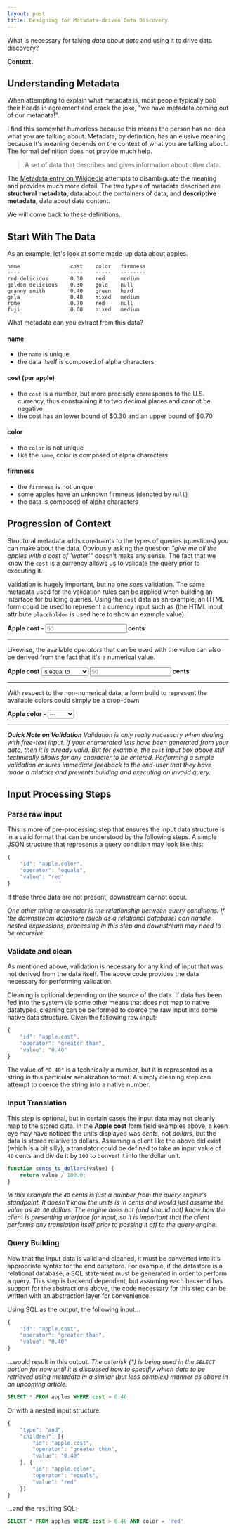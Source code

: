 ```yaml
---
layout: post
title: Designing for Metadata-driven Data Discovery
---
```


What is necessary for taking _data about data_ and using it to drive data discovery?

**Context.**

## Understanding Metadata

When attempting to explain what metadata is, most people typically bob their heads in agreement and crack the joke, "we have metadata coming out of our metadata!".

I find this somewhat humorless because this means the person has no idea what you are talking about. Metadata, by definition, has an elusive meaning because it's meaning depends on the context of what you are talking about. The formal definition does not provide much help.

> A set of data that describes and gives information about other data.

The [Metadata entry on Wikipedia](http://en.wikipedia.org/wiki/Metadata) attempts to disambiguate the meaning and provides much more detail. The two types of metadata described are **structural metadata**, data about the containers of data, and **descriptive metadata**, data about data content.

We will come back to these definitions.

## Start With The Data

As an example, let's look at some made-up data about apples.

```
name				cost	color	firmness
----				----	-----	--------
red delicious		0.30	red		medium
golden delicious	0.30	gold	null
granny smith		0.40	green	hard
gala				0.40	mixed	medium
rome				0.70	red		null
fuji				0.60	mixed	medium
```

What metadata can you extract from this data?

#### name

- the `name` is unique
- the data itself is composed of alpha characters

#### cost (per apple)

- the `cost` is a number, but more precisely corresponds to the U.S. currency, thus constraining it to two decimal places and cannot be negative
- the cost has an lower bound of $0.30 and an upper bound of $0.70

#### color

- the `color` is not unique
- like the `name`, color is composed of alpha characters

#### firmness

- the `firmness` is not unique
- some apples have an unknown firmness (denoted by `null`)
- the data is composed of alpha characters

## Progression of Context

Structural metadata adds constraints to the types of queries (questions) you can make about the data. Obviously asking the question  _"give me all the apples with a cost of 'water'"_ doesn't make any sense. The fact that we know the `cost` is a currency allows us to validate the query prior to executing it.

Validation is hugely important, but no one _sees_ validation. The same metadata used for the validation rules can be applied when building an interface for building queries. Using the `cost` data as an example, an HTML form could be used to represent a currency input such as (the HTML input attribute `placeholder` is used here to show an example value):

<strong>Apple cost - <input name=cost placeholder="50"> cents</strong>

---

Likewise, the available _operators_ that can be used with the value can also be derived from the fact that it's a numerical value.

<strong>
	Apple cost
	<select name=cost-operator>
	<option value=exact>is equal to</option>
	<option value=gt>is greater than</option>
	<option value=lt>is less than</option>
	</select>
	<input name=cost placeholder="50"> cents
</strong>

---

With respect to the non-numerical data, a form build to represent the available colors could simply be a drop-down.

<strong>Apple color -
	<select name=color>
		<option>---</option>
		<option value=red>Red</option>
		<option value=green>Green</option>
		<option value=gold>Gold</option>
		<option value=mixed>Mixed</option>
	</select>
</strong>

---

_**Quick Note on Validation** Validation is only really necessary when dealing with free-text input. If your enumerated lists have been generated from your data, then it is already valid. But for example, the `cost` input box above still technically allows for any character to be entered. Performing a simple validation ensures immediate feedback to the end-user that they have made a mistake and prevents building and executing an invalid query._

## Input Processing Steps

### Parse raw input
This is more of pre-processing step that ensures the input data structure is in a valid format that can be understood by the following steps. A simple JSON structure that represents a query condition may look like this:

```javascript
{
	"id": "apple.color",
	"operator": "equals",
	"value": "red"
}
```

If these three data are not present, downstream cannot occur.

_One other thing to consider is the relationship between query conditions. If the downstream datastore (such as a relational database) can handle nested expressions, processing in this step and downstream may need to be recursive._

### Validate and clean
As mentioned above, validation is necessary for any kind of input that was not derived from the data itself. The above code provides the data necessary for performing validation.

Cleaning is optional depending on the source of the data. If data has been fed into the system via some other means that does not map to native datatypes, cleaning can be performed to coerce the raw input into some native data structure. Given the following raw input:

```javascript
{
	"id": "apple.cost",
	"operator": "greater than",
	"value": "0.40"
}
```

The value of `"0.40"` is a technically a number, but it is represented as a string in this particular serialization format. A simply cleaning step can attempt to coerce the string into a native number.

### Input Translation

This step is optional, but in certain cases the input data may not cleanly map to the stored data. In the **Apple cost** form field examples above, a keen eye may have noticed the units displayed was _cents_, not _dollars_, but the data is stored relative to dollars. Assuming a client like the above did exist (which is a bit silly), a translator could be defined to take an input value of `40` cents and divide it by `100` to convert it into the dollar unit.

```javascript
function cents_to_dollars(value) {
	return value / 100.0;
}
```

_In this example the `40` cents is just a number from the query engine's standpoint. It doesn't know the units is in cents and would just assume the value as `40.00` dollars. The engine does not (and should not) know how the client is presenting interface for input, so it is important that the client performs any translation itself prior to passing it off to the query engine._

### Query Building

Now that the input data is valid and cleaned, it must be converted into it's appropriate syntax for the end datastore. For example, if the datastore is a relational database, a SQL statement must be generated in order to perform a query. This step is backend dependent, but assuming each backend has support for the abstractions above, the code necessary for this step can be written with an abstraction layer for convenience.

Using SQL as the output, the following input...

```javascript
{
	"id": "apple.cost",
	"operator": "greater than",
	"value": "0.40"
}
```

...would result in this output. _The asterisk (*) is being used in the `SELECT` portion for now until it is discussed how to specifiy which data to be retrieved using metadata in a similar (but less complex) manner as above in an upcoming article._

```sql
SELECT * FROM apples WHERE cost > 0.40
```

Or with a nested input structure:

```javascript
{
	"type": "and",
	"children": [{
		"id": "apple.cost",
		"operator": "greater than",
		"value": "0.40"
	}, {
		"id": "apple.color",
		"operator": "equals",
		"value": "red"
	}]
}
```
...and the resulting SQL:

```sql
SELECT * FROM apples WHERE cost > 0.40 AND color = 'red'
```
